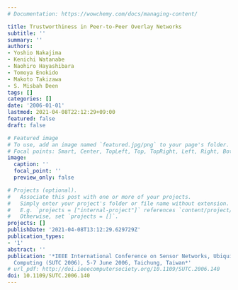 ```yaml
---
# Documentation: https://wowchemy.com/docs/managing-content/

title: Trustworthiness in Peer-to-Peer Overlay Networks
subtitle: ''
summary: ''
authors:
- Yoshio Nakajima
- Kenichi Watanabe
- Naohiro Hayashibara
- Tomoya Enokido
- Makoto Takizawa
- S. Misbah Deen
tags: []
categories: []
date: '2006-01-01'
lastmod: 2021-04-08T22:12:29+09:00
featured: false
draft: false

# Featured image
# To use, add an image named `featured.jpg/png` to your page's folder.
# Focal points: Smart, Center, TopLeft, Top, TopRight, Left, Right, BottomLeft, Bottom, BottomRight.
image:
  caption: ''
  focal_point: ''
  preview_only: false

# Projects (optional).
#   Associate this post with one or more of your projects.
#   Simply enter your project's folder or file name without extension.
#   E.g. `projects = ["internal-project"]` references `content/project/deep-learning/index.md`.
#   Otherwise, set `projects = []`.
projects: []
publishDate: '2021-04-08T13:12:29.629729Z'
publication_types:
- '1'
abstract: ''
publication: '*IEEE International Conference on Sensor Networks, Ubiquitous, and Trustworthy
  Computing (SUTC 2006), 5-7 June 2006, Taichung, Taiwan*'
# url_pdf: http://doi.ieeecomputersociety.org/10.1109/SUTC.2006.140
doi: 10.1109/SUTC.2006.140
---
```

